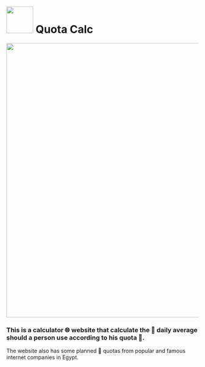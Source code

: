 # <img src="https://github.com/Amr1515/Internet-Average-use-calculator/blob/master/public/assets/icons/favicon.webp" width="70px"/> Quota Calc

<img src="https://github.com/Amr1515/Quota-Calc/blob/master/public/assets/icons/quotaCalcBannerPreview.webp" width="720px"/>

### This is a calculator 🌐 website that calculate the 🌄 daily average should a person use according to his quota 🔢.

The website also has some planned 📝 quotas from popular and famous
internet companies in Egypt.
